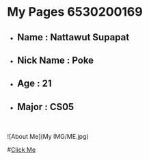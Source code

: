 # My Pages 6530200169
- <h2>Name : Nattawut Supapat</h2> 
- <h2>Nick Name : Poke</h2> 
- <h2>Age : 21</h2> 
- <h2>Major : CS05</h2> 
<br>

![About Me](My IMG/ME.jpg)

#[Click Me](algorithm.md)
